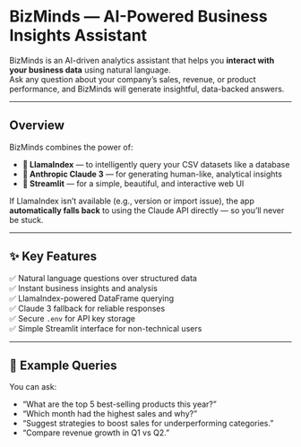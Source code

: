 # BizMinds — AI-Powered Business Insights Assistant

BizMinds is an AI-driven analytics assistant that helps you **interact with your business data** using natural language.  
Ask any question about your company’s sales, revenue, or product performance, and BizMinds will generate insightful, data-backed answers.

---

## Overview

BizMinds combines the power of:
- **🧠 LlamaIndex** — to intelligently query your CSV datasets like a database  
- **🤖 Anthropic Claude 3** — for generating human-like, analytical insights  
- **🎨 Streamlit** — for a simple, beautiful, and interactive web UI  

If LlamaIndex isn’t available (e.g., version or import issue), the app **automatically falls back** to using the Claude API directly — so you’ll never be stuck.

---

## ✨ Key Features

✅ Natural language questions over structured data  
✅ Instant business insights and analysis  
✅ LlamaIndex-powered DataFrame querying  
✅ Claude 3 fallback for reliable responses  
✅ Secure `.env` for API key storage  
✅ Simple Streamlit interface for non-technical users  

---

## 🧩 Example Queries

You can ask:
- “What are the top 5 best-selling products this year?”
- “Which month had the highest sales and why?”
- “Suggest strategies to boost sales for underperforming categories.”
- “Compare revenue growth in Q1 vs Q2.”

